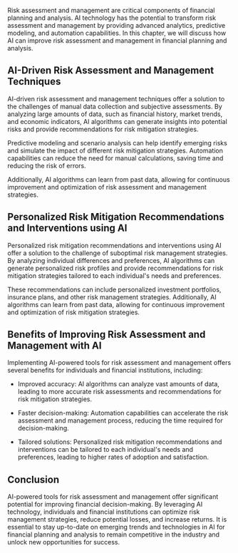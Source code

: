 
Risk assessment and management are critical components of financial planning and analysis. AI technology has the potential to transform risk assessment and management by providing advanced analytics, predictive modeling, and automation capabilities. In this chapter, we will discuss how AI can improve risk assessment and management in financial planning and analysis.

AI-Driven Risk Assessment and Management Techniques
---------------------------------------------------

AI-driven risk assessment and management techniques offer a solution to the challenges of manual data collection and subjective assessments. By analyzing large amounts of data, such as financial history, market trends, and economic indicators, AI algorithms can generate insights into potential risks and provide recommendations for risk mitigation strategies.

Predictive modeling and scenario analysis can help identify emerging risks and simulate the impact of different risk mitigation strategies. Automation capabilities can reduce the need for manual calculations, saving time and reducing the risk of errors.

Additionally, AI algorithms can learn from past data, allowing for continuous improvement and optimization of risk assessment and management strategies.

Personalized Risk Mitigation Recommendations and Interventions using AI
-----------------------------------------------------------------------

Personalized risk mitigation recommendations and interventions using AI offer a solution to the challenge of suboptimal risk management strategies. By analyzing individual differences and preferences, AI algorithms can generate personalized risk profiles and provide recommendations for risk mitigation strategies tailored to each individual's needs and preferences.

These recommendations can include personalized investment portfolios, insurance plans, and other risk management strategies. Additionally, AI algorithms can learn from past data, allowing for continuous improvement and optimization of risk mitigation strategies.

Benefits of Improving Risk Assessment and Management with AI
------------------------------------------------------------

Implementing AI-powered tools for risk assessment and management offers several benefits for individuals and financial institutions, including:

* Improved accuracy: AI algorithms can analyze vast amounts of data, leading to more accurate risk assessments and recommendations for risk mitigation strategies.

* Faster decision-making: Automation capabilities can accelerate the risk assessment and management process, reducing the time required for decision-making.

* Tailored solutions: Personalized risk mitigation recommendations and interventions can be tailored to each individual's needs and preferences, leading to higher rates of adoption and satisfaction.

Conclusion
----------

AI-powered tools for risk assessment and management offer significant potential for improving financial decision-making. By leveraging AI technology, individuals and financial institutions can optimize risk management strategies, reduce potential losses, and increase returns. It is essential to stay up-to-date on emerging trends and technologies in AI for financial planning and analysis to remain competitive in the industry and unlock new opportunities for success.
